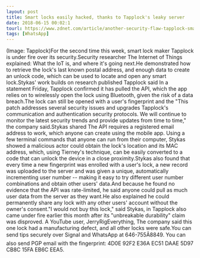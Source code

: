 ```yaml
---
layout: post
title: Smart locks easily hacked, thanks to Tapplock's leaky server
date: 2018-06-15 00:02:1
tourl: https://www.zdnet.com/article/another-security-flaw-tapplock-smart-lock-hacking/
tags: [WhatsApp]
---
```

(Image: Tapplock)For the second time this week, smart lock maker Tapplock is under fire over its security.Security researcher The Internet of Things explained: What the IoT is, and where it's going next.He demonstrated how to retrieve the lock's last known postal address, and enough data to create an unlock code, which can be used to locate and open any smart lock.Stykas' work builds on research published Tapplock said In a statement Friday, Tapplock confirmed it has pulled the API, which the app relies on to wirelessly open the lock using Bluetooth, given the risk of a data breach.The lock can still be opened with a user's fingerprint and the "This patch addresses several security issues and upgrades Tapplock's communication and authentication security protocols. We will continue to monitor the latest security trends and provide updates from time to time," the company said.Stykas shared The API requires a registered email address to work, which anyone can create using the mobile app. Using a few terminal commands that anyone can run from their computer, Stykas showed a malicious actor could obtain the lock's location and its MAC address, which, using Tierney's technique, can be easily converted to a code that can unlock the device in a close proximity.Stykas also found that every time a new fingerprint was enrolled with a user's lock, a new record was uploaded to the server and was given a unique, automatically incrementing user number -- making it easy to try different user number combinations and obtain other users' data.And because he found no evidence that the API was rate-limited, he said anyone could pull as much user data from the server as they want.He also explained he could permanently share any lock with any other users' account without the owner's consent."I would not buy this lock," said Stykas, in Tapplock also came under fire earlier this month after its "unbreakable durability" claim was disproved. A YouTube user, JerryRigEverything, The company said this one lock had a manufacturing defect, and all other locks were safe.You can send tips securely over Signal and WhatsApp at 646-755Â8849. You can also send PGP email with the fingerprint: 4D0E 92F2 E36A EC51 DAAE 5D97 CB8C 15FA EB6C EEA5.
